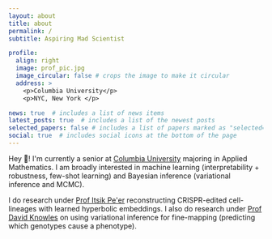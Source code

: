 ```yaml
---
layout: about
title: about
permalink: /
subtitle: Aspiring Mad Scientist

profile:
  align: right
  image: prof_pic.jpg
  image_circular: false # crops the image to make it circular
  address: >
    <p>Columbia University</p>
    <p>NYC, New York </p>

news: true  # includes a list of news items
latest_posts: true  # includes a list of the newest posts
selected_papers: false # includes a list of papers marked as "selected={true}"
social: true  # includes social icons at the bottom of the page
---
```


Hey :wave:! I'm currently a senior at [Columbia University](https://www.columbia.edu/) majoring in Applied Mathematics. I am broadly interested in machine learning (interpretability +  robustness, few-shot learning) and Bayesian inference (variational inference and MCMC).

I do research under [Prof Itsik Pe'er](https://www.engineering.columbia.edu/faculty/itsik-peer) reconstructing CRISPR-edited cell-lineages with learned hyperbolic embeddings. I also do research under [Prof David Knowles](https://davidaknowles.github.io/) on using variational inference for fine-mapping (predicting which genotypes cause a phenotype).